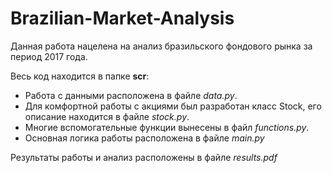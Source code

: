 # Brazilian-Market-Analysis
Данная работа нацелена на анализ бразильского фондового рынка за период 2017 года. 

Весь код находится в папке <b>scr</b>:
<ul>
<li>Работа с данными расположена в файле <i>data.py</i>. </li>
<li>Для комфортной работы с акциями был разработан класс Stock, его описание находится в файле <i>stock.py</i>.</li> 
<li>Многие вспомогательные функции вынесены в файл <i>functions.py</i>. </li>
<li>Основная логика работы расположена в файле <i>main.py</i></li>
</ul>

Результаты работы и анализ расположены в файле <i>results.pdf</i>
